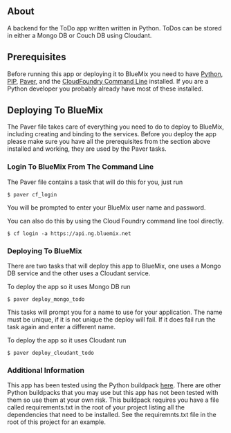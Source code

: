 ## About
A backend for the ToDo app written written in Python.  ToDos can be stored in 
either a Mongo DB or Couch DB using Cloudant.

## Prerequisites
Before running this app or deploying it to BlueMix you need to have [
Python](https://www.python.org/), [PIP](http://www.pip-installer.org/), [Paver](http://paver.github.io/paver/), 
and the [CloudFoundry Command Line](https://github.com/cloudfoundry/cli) 
installed.  If you are a Python developer you probably already have most of these installed.

## Deploying To BlueMix

The Paver file takes care of everything you need to do to deploy to BlueMix, including 
creating and binding to the services.  Before you deploy the app please make sure you 
have all the prerequisites from the section above installed and working, they are used by 
the Paver tasks.

### Login To BlueMix From The Command Line

The Paver file contains a task that will do this for you, just run

    $ paver cf_login

You will be prompted to enter your BlueMix user name and password.

You can also do this by using the Cloud Foundry command line tool directly.

    $ cf login -a https://api.ng.bluemix.net

### Deploying To BlueMix

There are two tasks that will deploy this app to BlueMix, one uses a Mongo DB service 
and the other uses a Cloudant service.

To deploy the app so it uses Mongo DB run

    $ paver deploy_mongo_todo

This tasks will prompt you for a name to use for your application.  The name must be unique, if it is
not unique the deploy will fail.  If it does fail run the task again and enter a different name.

To deploy the app so it uses Cloudant run

    $ paver deploy_cloudant_todo


### Additional Information

This app has been tested using the Python buildpack [here](https://github.com/joshuamckenty/heroku-buildpack-python).
There are other Python buildpacks that you may use but this app has not been tested with them
so use them at your own risk.  This buildpack requires you have a file called requirements.txt in
the root of your project listing all the dependencies that need to be installed.  See the requiremnts.txt
file in the root of this project for an example.